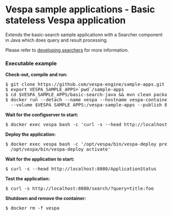 <!-- Copyright 2017 Yahoo Holdings. Licensed under the terms of the Apache 2.0 license. See LICENSE in the project root. -->
# Vespa sample applications - Basic stateless Vespa application

Extends the basic-search sample applicationn with a Searcher component in Java
which does query and result processing.

Please refer to
[developing searchers](http://docs.vespa.ai/documentation/searcher-development.html)
for more information.


### Executable example
**Check-out, compile and run:**
<pre data-test="exec">
$ git clone https://github.com/vespa-engine/sample-apps.git
$ export VESPA_SAMPLE_APPS=`pwd`/sample-apps
$ cd $VESPA_SAMPLE_APPS/basic-search-java &amp;&amp; mvn clean package
$ docker run --detach --name vespa --hostname vespa-container --privileged \
  --volume $VESPA_SAMPLE_APPS:/vespa-sample-apps --publish 8080:8080 vespaengine/vespa
</pre>
**Wait for the configserver to start:**
<pre data-test="exec" data-test-wait-for="200 OK">
$ docker exec vespa bash -c 'curl -s --head http://localhost:19071/ApplicationStatus'
</pre>
**Deploy the application:**
<pre data-test="exec">
$ docker exec vespa bash -c '/opt/vespa/bin/vespa-deploy prepare /vespa-sample-apps/basic-search-java/target/application.zip && \
  /opt/vespa/bin/vespa-deploy activate'
</pre>
**Wait for the application to start:**
<pre data-test="exec" data-test-wait-for="200 OK">
$ curl -s --head http://localhost:8080/ApplicationStatus
</pre>
**Test the application:**
<pre data-test="exec" data-test-assert-contains="test:hit">
$ curl -s http://localhost:8080/search/?query=title:foo
</pre>
**Shutdown and remove the container:**
<pre data-test="after">
$ docker rm -f vespa
</pre>
